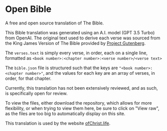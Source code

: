 # Open Bible
A free and open source translation of The Bible.

This Bible translation was generated using an A.I. model (GPT 3.5 Turbo) from OpenAI. The original text used to derive each verse was sourced from the King James Version of The Bible provided by [Project Gutenberg](https://www.gutenberg.org/ebooks/10).

The `verses.text` is simply every verse, in order, each on a single line, formatted as `<book number>:<chapter number>:<verse number>/<verse text>`

The `bible.json` file is structured such that the keys are `"<book number>:<chapter number>"`, and the values for each key are an array of verses, in order, for that chapter.

Currently, this translation has not been extensively reviewed, and as such, is specifically open for review.

To view the files, either download the repository, which allows for more flexibility, or when trying to view them here, be sure to click on "View raw", as the files are too big to automatically display on this site.

This translation is used by the website [ofChrist.life](https://ofchrist.life).
